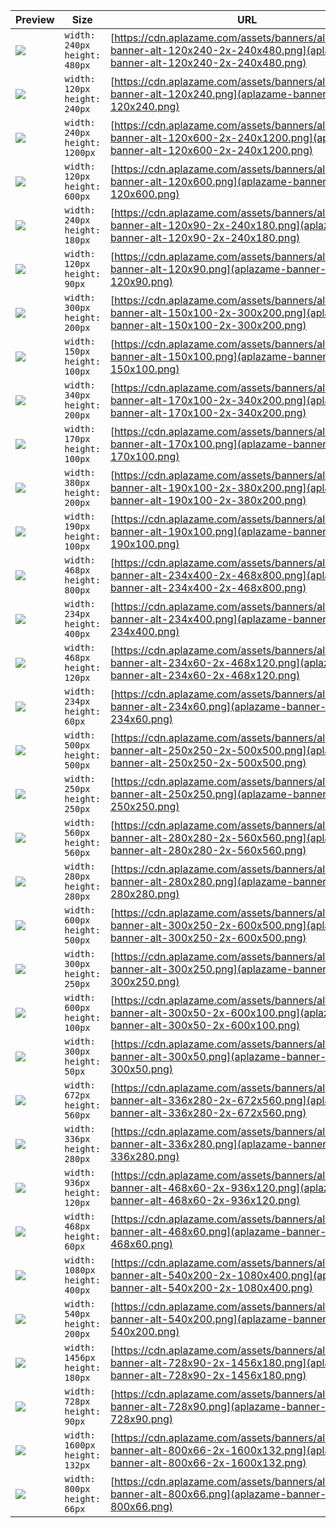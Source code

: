 
Preview | Size | URL
------- | ---- | ---
[![](aplazame-banner-alt-120x240-2x-240x480.png)](aplazame-banner-alt-120x240-2x-240x480.png) | `width: 240px`<br>`height: 480px` | [https://cdn.aplazame.com/assets/banners/alt/aplazame-banner-alt-120x240-2x-240x480.png](aplazame-banner-alt-120x240-2x-240x480.png)
[![](aplazame-banner-alt-120x240.png)](aplazame-banner-alt-120x240.png) | `width: 120px`<br>`height: 240px` | [https://cdn.aplazame.com/assets/banners/alt/aplazame-banner-alt-120x240.png](aplazame-banner-alt-120x240.png)
[![](aplazame-banner-alt-120x600-2x-240x1200.png)](aplazame-banner-alt-120x600-2x-240x1200.png) | `width: 240px`<br>`height: 1200px` | [https://cdn.aplazame.com/assets/banners/alt/aplazame-banner-alt-120x600-2x-240x1200.png](aplazame-banner-alt-120x600-2x-240x1200.png)
[![](aplazame-banner-alt-120x600.png)](aplazame-banner-alt-120x600.png) | `width: 120px`<br>`height: 600px` | [https://cdn.aplazame.com/assets/banners/alt/aplazame-banner-alt-120x600.png](aplazame-banner-alt-120x600.png)
[![](aplazame-banner-alt-120x90-2x-240x180.png)](aplazame-banner-alt-120x90-2x-240x180.png) | `width: 240px`<br>`height: 180px` | [https://cdn.aplazame.com/assets/banners/alt/aplazame-banner-alt-120x90-2x-240x180.png](aplazame-banner-alt-120x90-2x-240x180.png)
[![](aplazame-banner-alt-120x90.png)](aplazame-banner-alt-120x90.png) | `width: 120px`<br>`height: 90px` | [https://cdn.aplazame.com/assets/banners/alt/aplazame-banner-alt-120x90.png](aplazame-banner-alt-120x90.png)
[![](aplazame-banner-alt-150x100-2x-300x200.png)](aplazame-banner-alt-150x100-2x-300x200.png) | `width: 300px`<br>`height: 200px` | [https://cdn.aplazame.com/assets/banners/alt/aplazame-banner-alt-150x100-2x-300x200.png](aplazame-banner-alt-150x100-2x-300x200.png)
[![](aplazame-banner-alt-150x100.png)](aplazame-banner-alt-150x100.png) | `width: 150px`<br>`height: 100px` | [https://cdn.aplazame.com/assets/banners/alt/aplazame-banner-alt-150x100.png](aplazame-banner-alt-150x100.png)
[![](aplazame-banner-alt-170x100-2x-340x200.png)](aplazame-banner-alt-170x100-2x-340x200.png) | `width: 340px`<br>`height: 200px` | [https://cdn.aplazame.com/assets/banners/alt/aplazame-banner-alt-170x100-2x-340x200.png](aplazame-banner-alt-170x100-2x-340x200.png)
[![](aplazame-banner-alt-170x100.png)](aplazame-banner-alt-170x100.png) | `width: 170px`<br>`height: 100px` | [https://cdn.aplazame.com/assets/banners/alt/aplazame-banner-alt-170x100.png](aplazame-banner-alt-170x100.png)
[![](aplazame-banner-alt-190x100-2x-380x200.png)](aplazame-banner-alt-190x100-2x-380x200.png) | `width: 380px`<br>`height: 200px` | [https://cdn.aplazame.com/assets/banners/alt/aplazame-banner-alt-190x100-2x-380x200.png](aplazame-banner-alt-190x100-2x-380x200.png)
[![](aplazame-banner-alt-190x100.png)](aplazame-banner-alt-190x100.png) | `width: 190px`<br>`height: 100px` | [https://cdn.aplazame.com/assets/banners/alt/aplazame-banner-alt-190x100.png](aplazame-banner-alt-190x100.png)
[![](aplazame-banner-alt-234x400-2x-468x800.png)](aplazame-banner-alt-234x400-2x-468x800.png) | `width: 468px`<br>`height: 800px` | [https://cdn.aplazame.com/assets/banners/alt/aplazame-banner-alt-234x400-2x-468x800.png](aplazame-banner-alt-234x400-2x-468x800.png)
[![](aplazame-banner-alt-234x400.png)](aplazame-banner-alt-234x400.png) | `width: 234px`<br>`height: 400px` | [https://cdn.aplazame.com/assets/banners/alt/aplazame-banner-alt-234x400.png](aplazame-banner-alt-234x400.png)
[![](aplazame-banner-alt-234x60-2x-468x120.png)](aplazame-banner-alt-234x60-2x-468x120.png) | `width: 468px`<br>`height: 120px` | [https://cdn.aplazame.com/assets/banners/alt/aplazame-banner-alt-234x60-2x-468x120.png](aplazame-banner-alt-234x60-2x-468x120.png)
[![](aplazame-banner-alt-234x60.png)](aplazame-banner-alt-234x60.png) | `width: 234px`<br>`height: 60px` | [https://cdn.aplazame.com/assets/banners/alt/aplazame-banner-alt-234x60.png](aplazame-banner-alt-234x60.png)
[![](aplazame-banner-alt-250x250-2x-500x500.png)](aplazame-banner-alt-250x250-2x-500x500.png) | `width: 500px`<br>`height: 500px` | [https://cdn.aplazame.com/assets/banners/alt/aplazame-banner-alt-250x250-2x-500x500.png](aplazame-banner-alt-250x250-2x-500x500.png)
[![](aplazame-banner-alt-250x250.png)](aplazame-banner-alt-250x250.png) | `width: 250px`<br>`height: 250px` | [https://cdn.aplazame.com/assets/banners/alt/aplazame-banner-alt-250x250.png](aplazame-banner-alt-250x250.png)
[![](aplazame-banner-alt-280x280-2x-560x560.png)](aplazame-banner-alt-280x280-2x-560x560.png) | `width: 560px`<br>`height: 560px` | [https://cdn.aplazame.com/assets/banners/alt/aplazame-banner-alt-280x280-2x-560x560.png](aplazame-banner-alt-280x280-2x-560x560.png)
[![](aplazame-banner-alt-280x280.png)](aplazame-banner-alt-280x280.png) | `width: 280px`<br>`height: 280px` | [https://cdn.aplazame.com/assets/banners/alt/aplazame-banner-alt-280x280.png](aplazame-banner-alt-280x280.png)
[![](aplazame-banner-alt-300x250-2x-600x500.png)](aplazame-banner-alt-300x250-2x-600x500.png) | `width: 600px`<br>`height: 500px` | [https://cdn.aplazame.com/assets/banners/alt/aplazame-banner-alt-300x250-2x-600x500.png](aplazame-banner-alt-300x250-2x-600x500.png)
[![](aplazame-banner-alt-300x250.png)](aplazame-banner-alt-300x250.png) | `width: 300px`<br>`height: 250px` | [https://cdn.aplazame.com/assets/banners/alt/aplazame-banner-alt-300x250.png](aplazame-banner-alt-300x250.png)
[![](aplazame-banner-alt-300x50-2x-600x100.png)](aplazame-banner-alt-300x50-2x-600x100.png) | `width: 600px`<br>`height: 100px` | [https://cdn.aplazame.com/assets/banners/alt/aplazame-banner-alt-300x50-2x-600x100.png](aplazame-banner-alt-300x50-2x-600x100.png)
[![](aplazame-banner-alt-300x50.png)](aplazame-banner-alt-300x50.png) | `width: 300px`<br>`height: 50px` | [https://cdn.aplazame.com/assets/banners/alt/aplazame-banner-alt-300x50.png](aplazame-banner-alt-300x50.png)
[![](aplazame-banner-alt-336x280-2x-672x560.png)](aplazame-banner-alt-336x280-2x-672x560.png) | `width: 672px`<br>`height: 560px` | [https://cdn.aplazame.com/assets/banners/alt/aplazame-banner-alt-336x280-2x-672x560.png](aplazame-banner-alt-336x280-2x-672x560.png)
[![](aplazame-banner-alt-336x280.png)](aplazame-banner-alt-336x280.png) | `width: 336px`<br>`height: 280px` | [https://cdn.aplazame.com/assets/banners/alt/aplazame-banner-alt-336x280.png](aplazame-banner-alt-336x280.png)
[![](aplazame-banner-alt-468x60-2x-936x120.png)](aplazame-banner-alt-468x60-2x-936x120.png) | `width: 936px`<br>`height: 120px` | [https://cdn.aplazame.com/assets/banners/alt/aplazame-banner-alt-468x60-2x-936x120.png](aplazame-banner-alt-468x60-2x-936x120.png)
[![](aplazame-banner-alt-468x60.png)](aplazame-banner-alt-468x60.png) | `width: 468px`<br>`height: 60px` | [https://cdn.aplazame.com/assets/banners/alt/aplazame-banner-alt-468x60.png](aplazame-banner-alt-468x60.png)
[![](aplazame-banner-alt-540x200-2x-1080x400.png)](aplazame-banner-alt-540x200-2x-1080x400.png) | `width: 1080px`<br>`height: 400px` | [https://cdn.aplazame.com/assets/banners/alt/aplazame-banner-alt-540x200-2x-1080x400.png](aplazame-banner-alt-540x200-2x-1080x400.png)
[![](aplazame-banner-alt-540x200.png)](aplazame-banner-alt-540x200.png) | `width: 540px`<br>`height: 200px` | [https://cdn.aplazame.com/assets/banners/alt/aplazame-banner-alt-540x200.png](aplazame-banner-alt-540x200.png)
[![](aplazame-banner-alt-728x90-2x-1456x180.png)](aplazame-banner-alt-728x90-2x-1456x180.png) | `width: 1456px`<br>`height: 180px` | [https://cdn.aplazame.com/assets/banners/alt/aplazame-banner-alt-728x90-2x-1456x180.png](aplazame-banner-alt-728x90-2x-1456x180.png)
[![](aplazame-banner-alt-728x90.png)](aplazame-banner-alt-728x90.png) | `width: 728px`<br>`height: 90px` | [https://cdn.aplazame.com/assets/banners/alt/aplazame-banner-alt-728x90.png](aplazame-banner-alt-728x90.png)
[![](aplazame-banner-alt-800x66-2x-1600x132.png)](aplazame-banner-alt-800x66-2x-1600x132.png) | `width: 1600px`<br>`height: 132px` | [https://cdn.aplazame.com/assets/banners/alt/aplazame-banner-alt-800x66-2x-1600x132.png](aplazame-banner-alt-800x66-2x-1600x132.png)
[![](aplazame-banner-alt-800x66.png)](aplazame-banner-alt-800x66.png) | `width: 800px`<br>`height: 66px` | [https://cdn.aplazame.com/assets/banners/alt/aplazame-banner-alt-800x66.png](aplazame-banner-alt-800x66.png)
